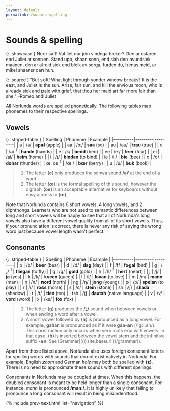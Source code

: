 ```yaml
---
layout: default
permalink: /sounds-spelling
---
```


# Sounds & spelling

{: .showcase }
Neer saft! Vat liet dur jein vindoga breker? Dee ar ostaren, end Juliet ar sonnen. Stand upp, shaan sonn, end slah den avundsiek maanen, den ar alreid siek end bleik av sorga, furden du, henas meid, ar mikel shaaner dan hun.

{: .source }
"But soft! What light through yonder window breaks? It is the east, and Juliet is the sun. Arise, fair sun, and kill the envious moon, who is already sick and pale with grief, that thou her maid art far more fair than she." –Romeo and Juliet

All Norlunda words are spelled phonetically. The following tables map phonemes to their respective spellings.

## Vowels

{: .striped-table }
| Spelling | Phoneme | Example |
|----------|---------|---------|
| a | /a/ | **apal** (apple) |
| aa | /ɔː/ | **saa** (so) |
| au | /au/ | **trau** (true) |
| e | /ə/ <sup>1</sup> | **hande** (hands) |
| e | /ɛ/ | **bedd** (bed) |
| ee | /eː/ | **feer** (four) |
| ei | /ai/ | **heim** (home) |
| i | /ɪ/ | **bindan** (to bind) |
| ie | /iː/ | **bie** (bee) |
| o | /o/ | **donar** (thunder) |
| œ, oe <sup>2</sup> | /œː/ | **bœr** (berry) |
| u | /u/ | **buk** (book) |

> 1. The letter **⟨e⟩** only produces the schwa sound **/ə/** at the end of a word.
> 2. The letter **⟨œ⟩** is the formal spelling of this sound, however the digraph **⟨oe⟩** is an acceptable alternative for keyboards without easy access to **⟨œ⟩**.

Note that Norlunda contains 6 short vowels, 4 long vowels, and 2 diphthongs. Learners who are not used to semantic differences between long and short vowels will be happy to see that all of Norlunda's long vowels also have a different vowel quality from all of its short vowels. Thus, if your pronunciation is correct, there is never any risk of saying the wrong word just because vowel length wasn't perfect.

## Consonants

{: .striped-table }
| Spelling | Phoneme | Example |
|----------|---------|---------|
| b | /b/ | **beer** (bear) |
| d | /d/ | **dag** (day) |
| f | /f/ | **fogal** (bird) |
| g | /ʝ/ <sup>1</sup> | **fliegan** (to fly) |
| g | /g/ | **gold** (gold) |
| h | /h/ <sup>2</sup> | **hert** (heart) |
| j | /j/ | **ja** (yes) |
| k | /k/ | **kveen** (queen) |
| l | /l/ | **lovan** (to love) |
| m | /m/ | **mann** (man) |
| n | /n/ | **nord** (north) |
| ng | /ŋ/ | **jong** (young) |
| p | /p/ | **spelan** (to play) |
| r | /ɾ/ | **ross** (horse) |
| s | /s/ | **stein** (stone) |
| sh | /ʃ/ | **shada** (shadow) |
| t | /t/ | **tien** (ten) |
| tsh | /t̠ʃ | **dautsh** (native language) |
| v | /v/ | **vord** (word) |
| x | /ks/ | **fox** (fox) |

> 1. The letter **⟨g⟩** produces the **/ʝ/** sound when between vowels or when ending a word after a vowel.
> 2. A short vowel followed by **⟨h⟩** is pronounced as a long vowel. For example, **gahan** is pronounced as if it were **gaa-an** (/'gɔː.an/). This construction only occurs when verb roots end with vowels. In that case, **⟨h⟩** is inserted between the vowel stem and the infinitive suffix **-an**. See [Grammar]({{ site.baseurl }}/grammar)).

Apart from those listed above, Norlunda also uses foreign consonant letters for spelling words with sounds that do not exist natively in Norlunda. For example, English _zoom_ and German _holz_ may both be spelled with **⟨z⟩**. There is no need to approximate these sounds with different spellings.

Consonants in Norlunda may be doupled at times. When this happens, the doubled consonant is meant to be held longer than a single consonant. For instance, _mann_ is pronounced **/manː/**. It is highly unlikely that failing to pronounce a long consonant will result in being misunderstood.


{% include prev-next.html list="navigation" %}